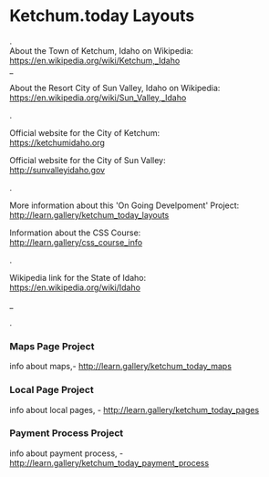 # Ketchum.today Layouts

.  
About the Town of Ketchum, Idaho on Wikipedia:  
https://en.wikipedia.org/wiki/Ketchum,_Idaho  
_  

About the Resort City of Sun Valley, Idaho on Wikipedia:  
https://en.wikipedia.org/wiki/Sun_Valley,_Idaho  

.  

Official website for the City of Ketchum:  
https://ketchumidaho.org  

Official website for the City of Sun Valley:  
http://sunvalleyidaho.gov  

.  


More information about this 'On Going Develpoment' Project:  
http://learn.gallery/ketchum_today_layouts  


Information about the CSS Course:  
http://learn.gallery/css_course_info  

.  

Wikipedia link for the State of Idaho:  
https://en.wikipedia.org/wiki/Idaho  

_  

.  



### Maps Page Project

info about maps,- http://learn.gallery/ketchum_today_maps


### Local Page Project

info about local pages, - http://learn.gallery/ketchum_today_pages

### Payment Process Project

info about payment process, - http://learn.gallery/ketchum_today_payment_process
